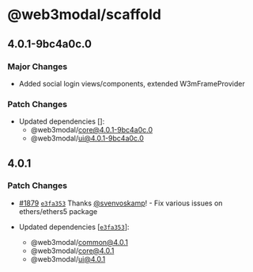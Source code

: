 # @web3modal/scaffold

## 4.0.1-9bc4a0c.0

### Major Changes

- Added social login views/components, extended W3mFrameProvider

### Patch Changes

- Updated dependencies []:
  - @web3modal/core@4.0.1-9bc4a0c.0
  - @web3modal/ui@4.0.1-9bc4a0c.0

## 4.0.1

### Patch Changes

- [#1879](https://github.com/WalletConnect/web3modal/pull/1879) [`e3fa353`](https://github.com/WalletConnect/web3modal/commit/e3fa35396e3d2b1153d12bfaf92738bc67b46640) Thanks [@svenvoskamp](https://github.com/svenvoskamp)! - Fix various issues on ethers/ethers5 package

- Updated dependencies [[`e3fa353`](https://github.com/WalletConnect/web3modal/commit/e3fa35396e3d2b1153d12bfaf92738bc67b46640)]:
  - @web3modal/common@4.0.1
  - @web3modal/core@4.0.1
  - @web3modal/ui@4.0.1
